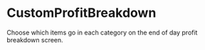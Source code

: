 # CustomProfitBreakdown
Choose which items go in each category on the end of day profit breakdown screen.
